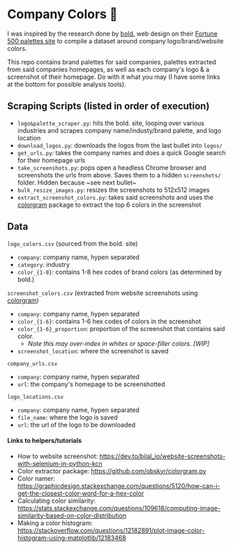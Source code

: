 # Company Colors 🎨
I was inspired by the research done by [bold.](https://boldwebdesign.com.au/) web design on their [Fortune 500 palettes site](https://boldwebdesign.com.au/colour-palettes/) to compile a dataset around company logo/brand/website colors.

This repo contains brand palettes for said companies, palettes extracted from said companies homepages, as well as each company's logo & a screenshot of their homepage. Do with it what you may (I have some links at the bottom for possible analysis tools).

## Scraping Scripts (listed in order of execution)
* `logo&palette_scraper.py`: hits the bold. site, looping over various industries and scrapes company name/industy/brand palette, and logo location
* `download_logos.py`: downloads the logos from the last bullet into `logos/`
* `get_urls.py`: takes the company names and does a quick Google search for their homepage urls
* `take_screenshots.py`: pops open a headless Chrome browser and screenshots the urls from above. Saves them to a hidden `screenshots/` folder. Hidden because ~see next bullet~
* `bulk_resize_images.py`: resizes the screenshots to 512x512 images
* `extract_screenshot_colors.py`: takes said screenshots and uses the [colorgram](https://github.com/obskyr/colorgram.py) package to extract the top 6 colors in the screenshot

## Data
`logo_colors.csv` (sourced from the bold. site)
* `company`: company name, hypen separated
* `category`: industry
* `color_{1-8}`: contains 1-8 hex codes of brand colors (as determined by bold.)

`screenshot_colors.csv` (extracted from website screenshots using [colorgram](https://github.com/obskyr/colorgram.py))
* `company`: company name, hypen separated
* `color_{1-6}`: contains 1-6 hex codes of colors in the screenshot
* `color_{1-6}_proportion`: proportion of the screenshot that contains said color.
    * *Note this may over-index in whites or space-filler colors. [WIP]*
* `screenshot_location`: where the screenshot is saved 

`company_urls.csv`
* `company`: company name, hypen separated
* `url`: the company's homepage to be screenshotted

`logo_locations.csv`
* `company`: company name, hypen separated
* `file_name`: where the logo is saved 
* `url`: the url of the logo to be downloaded 


#### Links to helpers/tutorials
* How to website screenshot: https://dev.to/bilal_io/website-screenshots-with-selenium-in-python-kcn
* Color extractor package: https://github.com/obskyr/colorgram.py
* Color namer: https://graphicdesign.stackexchange.com/questions/5120/how-can-i-get-the-closest-color-word-for-a-hex-color
* Calculating color similarity: https://stats.stackexchange.com/questions/109618/computing-image-similarity-based-on-color-distribution
* Making a color histogram: https://stackoverflow.com/questions/12182891/plot-image-color-histogram-using-matplotlib/12183468

